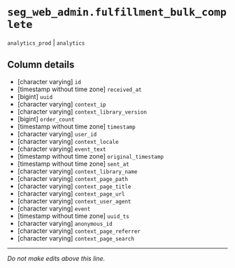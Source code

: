 # `seg_web_admin.fulfillment_bulk_complete`
`analytics_prod` | `analytics`

## Column details
* [character varying] `id`
* [timestamp without time zone] `received_at`
* [bigint]    `uuid`
* [character varying] `context_ip`
* [character varying] `context_library_version`
* [bigint]    `order_count`
* [timestamp without time zone] `timestamp`
* [character varying] `user_id`
* [character varying] `context_locale`
* [character varying] `event_text`
* [timestamp without time zone] `original_timestamp`
* [timestamp without time zone] `sent_at`
* [character varying] `context_library_name`
* [character varying] `context_page_path`
* [character varying] `context_page_title`
* [character varying] `context_page_url`
* [character varying] `context_user_agent`
* [character varying] `event`
* [timestamp without time zone] `uuid_ts`
* [character varying] `anonymous_id`
* [character varying] `context_page_referrer`
* [character varying] `context_page_search`

-------------------------------------------------------------------------------
*Do not make edits above this line.*
